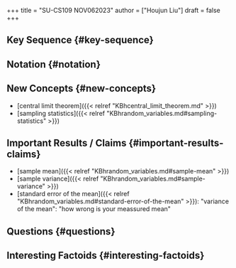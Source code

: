 +++
title = "SU-CS109 NOV062023"
author = ["Houjun Liu"]
draft = false
+++

## Key Sequence {#key-sequence}


## Notation {#notation}


## New Concepts {#new-concepts}

-   [central limit theorem]({{< relref "KBhcentral_limit_theorem.md" >}})
-   [sampling statistics]({{< relref "KBhrandom_variables.md#sampling-statistics" >}})


## Important Results / Claims {#important-results-claims}

-   [sample mean]({{< relref "KBhrandom_variables.md#sample-mean" >}})
-   [sample variance]({{< relref "KBhrandom_variables.md#sample-variance" >}})
-   [standard error of the mean]({{< relref "KBhrandom_variables.md#standard-error-of-the-mean" >}}): "variance of the mean": "how wrong is your meassured mean"


## Questions {#questions}


## Interesting Factoids {#interesting-factoids}
